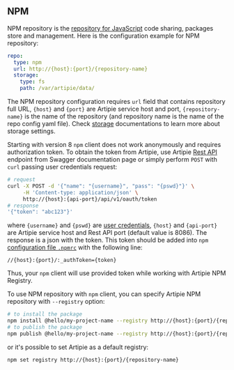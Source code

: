 ## NPM

NPM repository is the [repository for JavaScript](https://www.npmjs.com/) code sharing, packages
store and management. Here is the configuration example for NPM repository:

```yaml
repo:
  type: npm
  url: http://{host}:{port}/{repository-name}
  storage:
    type: fs
    path: /var/artipie/data/
```

The NPM repository configuration requires `url` field that contains repository full URL,
`{host}` and `{port}` are Artipie service host and port, `{repository-name}`
is the name of the repository (and repository name is the name of the repo config yaml file). Check
[storage](./Configuration-Storage) documentations to learn more about storage settings.

Starting with version 8 `npm` client does not work anonymously and requires authorization token. To obtain
the token from Artipie, use Artipie [Rest API](./Rest-api) endpoint from Swagger documentation page 
or simply perform `POST` with `curl` passing user credentials request:
```bash
# request
curl -X POST -d '{"name": "{username}", "pass": "{pswd}"}' \
     -H 'Content-type: application/json' \ 
     http://{host}:{api-port}/api/v1/oauth/token
# response
'{"token": "abc123"}'
```
where `{username}` and `{pswd}` are [user credentials](./Configuration-Credentials), `{host}` and `{api-port}` 
are Artipie service host and Rest API port (default value is 8086). The response is a json with the token. 
This token should be added into `npm` [configuration file `.npmrc`](https://docs.npmjs.com/cli/v9/using-npm/config#_auth) 
with the following line:
```
//{host}:{port}/:_authToken={token}
```
Thus, your `npm` client will use provided token while working with Artipie NPM Registry. 

To use NPM repository with `npm` client, you can specify Artipie NPM repository with `--registry` option:
```bash
# to install the package
npm install @hello/my-project-name --registry http://{host}:{port}/{repository-name}
# to publish the package
npm publish @hello/my-project-name --registry http://{host}:{port}/{repository-name}
```
or it's possible to set Artipie as a default registry:
```bash
npm set registry http://{host}:{port}/{repository-name}
```